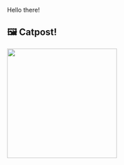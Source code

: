Hello there!



## 🖼️ Catpost!

<sub>
    <img src="https://cdn2.thecatapi.com/images/752.jpg" height="256">
</sub>

